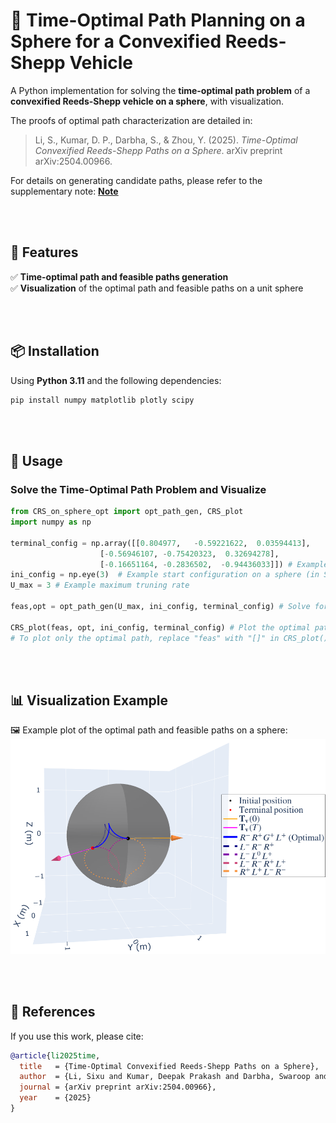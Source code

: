 # 🚗 Time-Optimal Path Planning on a Sphere for a Convexified Reeds-Shepp Vehicle

A Python implementation for solving the **time-optimal path problem** of a **convexified Reeds-Shepp vehicle on a sphere**, with visualization.

The proofs of optimal path characterization are detailed in: 
> Li, S., Kumar, D. P., Darbha, S., & Zhou, Y. (2025). *Time-Optimal Convexified Reeds-Shepp Paths on a Sphere*. arXiv preprint arXiv:2504.00966.

For details on generating candidate paths, please refer to the supplementary note:
**[Note](Convexified_Reeds_Shepp_on_Sphere_Path_Generation.pdf)**


<br><br>

## 🔹 Features
✅ **Time-optimal path and feasible paths generation**  
✅ **Visualization** of the optimal path and feasible paths on a unit sphere  

<br><br>

## 📦 Installation
Using **Python 3.11** and the following dependencies:

```bash
pip install numpy matplotlib plotly scipy
```

<br><br>


## 🚀 Usage

### Solve the Time-Optimal Path Problem and Visualize
```python
from CRS_on_sphere_opt import opt_path_gen, CRS_plot
import numpy as np

terminal_config = np.array([[0.804977,   -0.59221622,  0.03594413],
 		            [-0.56946107, -0.75420323,  0.32694278],
 		            [-0.16651164, -0.2836502,  -0.94436033]]) # Example desired terminal configuration on a sphere (in SO(3))
ini_config = np.eye(3)  # Example start configuration on a sphere (in SO(3))
U_max = 3 # Example maximum truning rate

feas,opt = opt_path_gen(U_max, ini_config, terminal_config) # Solve for the optimal path and all feasible paths

CRS_plot(feas, opt, ini_config, terminal_config) # Plot the optimal path and all feasible paths on a unit sphere
# To plot only the optimal path, replace "feas" with "[]" in CRS_plot()
```

<br><br>

## 📊 Visualization Example
🖼️ Example plot of the optimal path and feasible paths on a sphere:  
![Example Visualization](assets/numerical_example.png)


<br><br>

## 📖 References

If you use this work, please cite:

```bibtex
@article{li2025time,
  title   = {Time-Optimal Convexified Reeds-Shepp Paths on a Sphere},
  author  = {Li, Sixu and Kumar, Deepak Prakash and Darbha, Swaroop and Zhou, Yang},
  journal = {arXiv preprint arXiv:2504.00966},
  year    = {2025}
}
